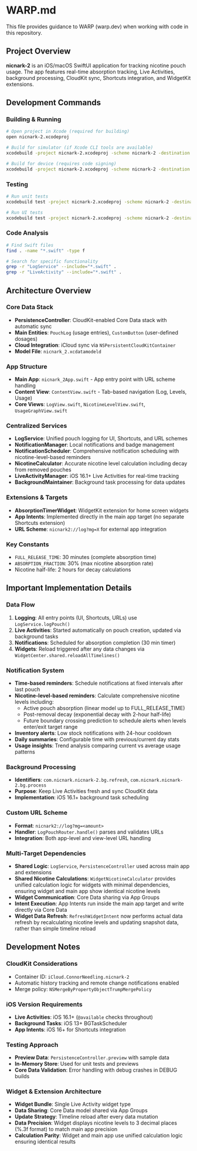 # WARP.md

This file provides guidance to WARP (warp.dev) when working with code in this repository.

## Project Overview

**nicnark-2** is an iOS/macOS SwiftUI application for tracking nicotine pouch usage. The app features real-time absorption tracking, Live Activities, background processing, CloudKit sync, Shortcuts integration, and WidgetKit extensions.

## Development Commands

### Building & Running
```bash
# Open project in Xcode (required for building)
open nicnark-2.xcodeproj

# Build for simulator (if Xcode CLI tools are available)
xcodebuild -project nicnark-2.xcodeproj -scheme nicnark-2 -destination 'platform=iOS Simulator,name=iPhone 15' build

# Build for device (requires code signing)
xcodebuild -project nicnark-2.xcodeproj -scheme nicnark-2 -destination generic/platform=iOS build
```

### Testing
```bash
# Run unit tests
xcodebuild test -project nicnark-2.xcodeproj -scheme nicnark-2 -destination 'platform=iOS Simulator,name=iPhone 15'

# Run UI tests  
xcodebuild test -project nicnark-2.xcodeproj -scheme nicnark-2 -destination 'platform=iOS Simulator,name=iPhone 15' -only-testing:nicnark-2UITests
```

### Code Analysis
```bash
# Find Swift files
find . -name "*.swift" -type f

# Search for specific functionality
grep -r "LogService" --include="*.swift" .
grep -r "LiveActivity" --include="*.swift" .
```

## Architecture Overview

### Core Data Stack
- **PersistenceController**: CloudKit-enabled Core Data stack with automatic sync
- **Main Entities**: `PouchLog` (usage entries), `CustomButton` (user-defined dosages)
- **Cloud Integration**: iCloud sync via `NSPersistentCloudKitContainer`
- **Model File**: `nicnark_2.xcdatamodeld`

### App Structure
- **Main App**: `nicnark_2App.swift` - App entry point with URL scheme handling
- **Content View**: `ContentView.swift` - Tab-based navigation (Log, Levels, Usage)
- **Core Views**: `LogView.swift`, `NicotineLevelView.swift`, `UsageGraphView.swift`

### Centralized Services
- **LogService**: Unified pouch logging for UI, Shortcuts, and URL schemes
- **NotificationManager**: Local notifications and badge management
- **NotificationScheduler**: Comprehensive notification scheduling with nicotine-level-based reminders
- **NicotineCalculator**: Accurate nicotine level calculation including decay from removed pouches
- **LiveActivityManager**: iOS 16.1+ Live Activities for real-time tracking
- **BackgroundMaintainer**: Background task processing for data updates

### Extensions & Targets
- **AbsorptionTimerWidget**: WidgetKit extension for home screen widgets
- **App Intents**: Implemented directly in the main app target (no separate Shortcuts extension)
- **URL Scheme**: `nicnark2://log?mg=X` for external app integration

### Key Constants
- `FULL_RELEASE_TIME`: 30 minutes (complete absorption time)
- `ABSORPTION_FRACTION`: 30% (max nicotine absorption rate)
- Nicotine half-life: 2 hours for decay calculations

## Important Implementation Details

### Data Flow
1. **Logging**: All entry points (UI, Shortcuts, URLs) use `LogService.logPouch()`
2. **Live Activities**: Started automatically on pouch creation, updated via background tasks
3. **Notifications**: Scheduled for absorption completion (30 min timer)
4. **Widgets**: Reload triggered after any data changes via `WidgetCenter.shared.reloadAllTimelines()`

### Notification System
- **Time-based reminders**: Schedule notifications at fixed intervals after last pouch
- **Nicotine-level-based reminders**: Calculate comprehensive nicotine levels including:
  - Active pouch absorption (linear model up to FULL_RELEASE_TIME)
  - Post-removal decay (exponential decay with 2-hour half-life)
  - Future boundary crossing prediction to schedule alerts when levels enter/exit target range
- **Inventory alerts**: Low stock notifications with 24-hour cooldown
- **Daily summaries**: Configurable time with previous/current day stats
- **Usage insights**: Trend analysis comparing current vs average usage patterns

### Background Processing
- **Identifiers**: `com.nicnark.nicnark-2.bg.refresh`, `com.nicnark.nicnark-2.bg.process`
- **Purpose**: Keep Live Activities fresh and sync CloudKit data
- **Implementation**: iOS 16.1+ background task scheduling

### Custom URL Scheme
- **Format**: `nicnark2://log?mg=<amount>`
- **Handler**: `LogPouchRouter.handle()` parses and validates URLs
- **Integration**: Both app-level and view-level URL handling

### Multi-Target Dependencies
- **Shared Logic**: `LogService`, `PersistenceController` used across main app and extensions
- **Shared Nicotine Calculations**: `WidgetNicotineCalculator` provides unified calculation logic for widgets with minimal dependencies, ensuring widget and main app show identical nicotine levels
- **Widget Communication**: Core Data sharing via App Groups
- **Intent Execution**: App Intents run inside the main app target and write directly via Core Data
- **Widget Data Refresh**: `RefreshWidgetIntent` now performs actual data refresh by recalculating nicotine levels and updating snapshot data, rather than simple timeline reload

## Development Notes

### CloudKit Considerations
- Container ID: `iCloud.ConnorNeedling.nicnark-2`
- Automatic history tracking and remote change notifications enabled
- Merge policy: `NSMergeByPropertyObjectTrumpMergePolicy`

### iOS Version Requirements
- **Live Activities**: iOS 16.1+ (`@available` checks throughout)
- **Background Tasks**: iOS 13+ BGTaskScheduler
- **App Intents**: iOS 16+ for Shortcuts integration

### Testing Approach
- **Preview Data**: `PersistenceController.preview` with sample data
- **In-Memory Store**: Used for unit tests and previews
- **Core Data Validation**: Error handling with debug crashes in DEBUG builds

### Widget & Extension Architecture
- **Widget Bundle**: Single Live Activity widget type
- **Data Sharing**: Core Data model shared via App Groups
- **Update Strategy**: Timeline reload after every data mutation
- **Data Precision**: Widget displays nicotine levels to 3 decimal places (%.3f format) to match main app precision
- **Calculation Parity**: Widget and main app use unified calculation logic ensuring identical results

